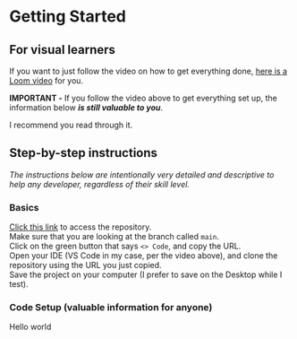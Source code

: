 # Getting Started

## For visual learners

If you want to just follow the video on how to get everything done, [here is a Loom video](https://www.loom.com/share/3c84b02d2dc1417eb390990da2284341?sid=ffe81805-94ca-4e98-84f8-9529624650be) for you.

**IMPORTANT -** If you follow the video above to get everything set up, the information below ***is still valuable to you***. 

I recommend you read through it.


## Step-by-step instructions

*The instructions below are intentionally very detailed and descriptive to help any developer, regardless of their skill level.*

### Basics
[Click this link](https://github.com/how2flatfile/submit-mapped-fields) to access the repository.  
Make sure that you are looking at the branch called `main`.  
Click on the green button that says `<> Code`, and copy the URL.  
Open your IDE (VS Code in my case, per the video above), and clone the repository using the URL you just copied.  
Save the project on your computer (I prefer to save on the Desktop while I test).  

### Code Setup (valuable information for anyone)
Hello world